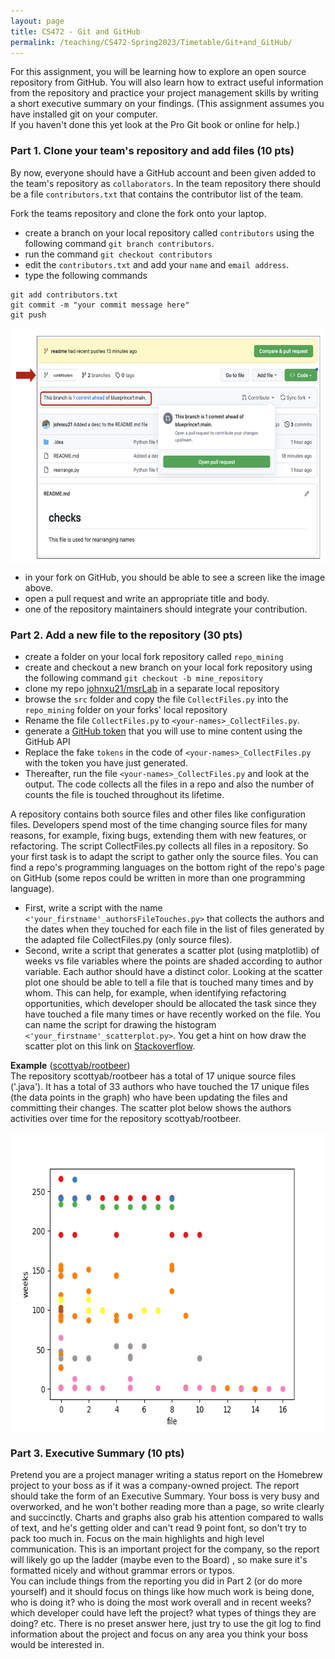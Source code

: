 ```yaml
---
layout: page
title: CS472 - Git and GitHub
permalink: /teaching/CS472-Spring2023/Timetable/Git+and_GitHub/
---
```


For this assignment, you will be learning how to explore an open 
source repository from GitHub.  You will also learn how to extract useful 
information from the repository and practice your project management skills by 
writing a short executive summary on your findings. 
(This assignment assumes you have installed git on your computer.  
If you haven't done this yet look at the Pro Git book or online for help.)

### Part 1. Clone your team's repository and add files (10 pts)

By now, everyone should have a GitHub account and been given added to the 
team's repository as ```collaborators```. In the team repository there should be a file ```contributors.txt```
that contains the contributor list of the team.

Fork the teams repository and clone the fork onto your laptop.
* create a branch on your local repository called ```contributors``` using the following command ```git branch contributors```.
* run the command ```git checkout contributors```
* edit the ```contributors.txt``` and add your ```name``` and ```email address```.
* type the following commands
```commandline
git add contributors.txt
git commit -m "your commit message here"
git push
```
<img src="contributors.jpeg" alt="contributors" style="width:600px;height:376px;" align="center">
 
* in your fork on GitHub, you should be able to see a screen like the image above.
* open a pull request and write an appropriate title and body.
* one of the repository maintainers should integrate your contribution.


### Part 2. Add a new file to the repository (30 pts)

* create a folder on your local fork repository called ```repo_mining```
* create and checkout a new branch on your local fork repository using the following command ```git checkout -b mine_repository```
* clone my repo [johnxu21/msrLab](https://github.com/johnxu21/msrLab) in a separate local repository
* browse the ```src``` folder and copy the file ```CollectFiles.py``` into the ```repo_mining``` folder on your forks' local repository
* Rename the file ```CollectFiles.py``` to ```<your-names>_CollectFiles.py```.
* generate a [GitHub token](https://github.com/settings/tokens/new?scopes=repo) that you will use to mine content using the GitHub API
* Replace the fake ```tokens``` in the code of ```<your-names>_CollectFiles.py``` with the token you have just generated.
* Thereafter, run the file ```<your-names>_CollectFiles.py``` and look at the output. 
The code collects all the files in a repo and also the number of counts the file is touched 
throughout its lifetime.

A repository contains both source files and other files like configuration files. Developers 
spend most of the time changing source files for many reasons, for example, fixing bugs, 
extending them with new features, or refactoring. The script CollectFiles.py collects all 
files in a repository. So your first task is to adapt the script to gather only the source files. 
You can find a repo's programming languages on the bottom right of the repo's page on GitHub 
(some repos could be written in more than one programming language).
* First, write a script with the name ```<'your_firstname'_authorsFileTouches.py>``` that collects 
the authors and the dates when they touched for each file in the list of files generated by the 
adapted file CollectFiles.py (only source files).
* Second, write a script that generates a scatter plot (using matplotlib) of weeks vs file 
variables where the points are shaded according to author variable. Each author should have 
a distinct color. Looking at the scatter plot one should be able to tell a file that is 
touched many times and by whom. This can help, for example, when identifying refactoring 
opportunities, which developer should be allocated the task since they have touched a file 
many times or have recently worked on the file. You can name the script for drawing the 
histogram ```<'your_firstname'_scatterplot.py>```. 
You get a hint on how draw the scatter plot on this link on [Stackoverflow](https://stackoverflow.com/questions/8202605/matplotlib-scatterplot-color-as-a-function-of-a-third-variable).


**Example** ([scottyab/rootbeer](https://github.com/scottyab/rootbeer)) <br/>
The repository scottyab/rootbeer has a total of 17 unique source files ('.java'). It has a total 
of 33 authors who have touched the 17 unique files (the data points in the graph) who have been 
updating the files and committing their changes. The scatter plot  below  shows the authors 
activities over time for the repository scottyab/rootbeer. 

<img src="rootbeer.jpeg" alt="rootbeer" style="width:600px;height:480px;" align="center">

### Part 3. Executive Summary (10 pts)

Pretend you are a project manager writing a status report on the Homebrew project 
to your boss as if it was a company-owned project.  The report should take the 
form of an Executive Summary. Your boss is very busy and overworked, and he won't 
bother reading more than a page, so write clearly and succinctly. Charts and 
graphs also grab his attention compared to walls of text, and he's getting older 
and can't read 9 point font, so don't try to pack too much in.  Focus on the 
main highlights and high level communication. This is an important project for 
the company, so the report will likely go up the ladder (maybe even to the Board)
, so make sure it's formatted nicely and without grammar errors or typos.  
You can include things from the reporting you did in Part 2 (or do more 
yourself) and it should focus on things like how much work is being done, who 
is doing it? who is doing the most work overall and in recent weeks? which 
developer could have left the project? 
what types of things they are doing? etc.  There is no preset 
answer here, just try to use the git log to find information about the 
project and focus on any area you think your boss would be interested in.
